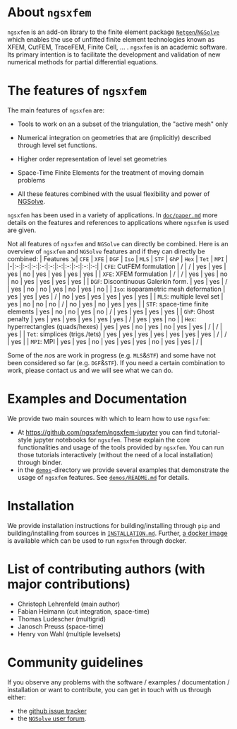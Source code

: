 # About `ngsxfem`

`ngsxfem` is an add-on library to the finite element package [`Netgen`/`NGSolve`](https://ngsolve.org) which enables the use of unfitted finite element technologies known as XFEM, CutFEM, TraceFEM, Finite Cell, ... . `ngsxfem` is an academic software. Its primary intention is to facilitate the development and validation of new numerical methods for partial differential equations.

# The features of `ngsxfem`

The main features of `ngsxfem` are:

* Tools to work on an a subset of the triangulation, the \"active mesh\" only

* Numerical integration on geometries that are (implicitly) described through level set functions.

* Higher order representation of level set geometries

* Space-Time Finite Elements for the treatment of moving domain problems

* All these features combined with the usual flexibility and power of [NGSolve](https://ngsolve.org).

`ngsxfem` has been used in a variety of applications. In [`doc/paper.md`](doc/paper.md) more details on the features and references to applications where `ngsxfem` is used are given.

Not all features of `ngsxfem` and `NGSolve` can directly be combined. Here is an overview of `ngsxfem` and `NGSolve` features and if they can directly be combined:
| Features ⇲| `CFE` | `XFE` | `DGF` | `Iso` | `MLS` | `STF` | `GhP` | `Hex` | `Tet` | `MPI` |
|-|:-:|:-:|:-:|:-:|:-:|:-:|:-:|:-:|:-:|:-:|
| `CFE`: CutFEM formulation | / | / | yes | yes | yes | no | yes | yes | yes | yes |
| `XFE`: XFEM formulation | / | / | yes | yes | no | no | yes | yes | yes | yes |
| `DGF`: Discontinuous Galerkin form. | yes | yes | / | yes | no | no | yes | no | yes | no |
| `Iso`: isoparametric mesh deformation | yes | yes | yes | / | no | yes | yes | yes | yes | yes |
| `MLS`: multiple level set | yes | no | no | no | / | no | yes | no | yes | yes |
| `STF`: space-time finite elements | yes | no | no | yes | no | / | yes | yes | yes | yes |
| `GhP`: Ghost penalty | yes | yes | yes | yes | yes | yes | / | yes | yes | no |
| `Hex`: hyperrectangles (quads/hexes) | yes | yes | no | yes | no | yes | yes | / | / | yes |
| `Tet`: simplices (trigs./tets) | yes | yes | yes | yes | yes | yes | yes | / | / | yes |
| `MPI`: MPI | yes | yes | no | yes | yes | yes | no | yes | yes | / |

Some of the *no*s are work in progress (e.g. `MLS`&`STF`) and some have not been considered so far (e.g. `DGF`&`STF`). If you need a certain combination to work, please contact us and we will see what we can do. 

# Examples and Documentation

We provide two main sources with which to learn how to use `ngsxfem`:
 * At <https://github.com/ngsxfem/ngsxfem-jupyter> you can find tutorial-style jupyter notebooks for `ngsxfem`. These explain the core functionalities and usage of the tools provided by `ngsxfem`. You can run those tutorials interactively (without the need of a local installation) through binder. 
 * in the [`demos`](./demos)-directory we provide several examples that demonstrate the usage of `ngsxfem` features. See [`demos/README.md`](demos/README.md) for details.

 # Installation
 We provide installation instructions for building/installing through `pip` and building/installing from sources in [`INSTALLATION.md`](INSTALLATION.md). Further, [a docker image](https://hub.docker.com/r/schruste/ngsxfem) is available which can be used to run `ngsxfem` through docker.

# List of contributing authors (with major contributions)

-   Christoph Lehrenfeld (main author)
-   Fabian Heimann (cut integration, space-time)
-   Thomas Ludescher (multigrid)
-   Janosch Preuss (space-time)
-   Henry von Wahl (multiple levelsets)

# Community guidelines
If you observe any problems with the software / examples / documentation / installation or want to contribute, you can get in touch with us through either:
 * the [github issue tracker](https://github.com/ngsxfem/ngsxfem/issues) 
 * the [`NGSolve` user forum](https://ngsolve.org/forum/index).
